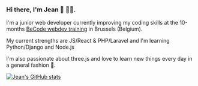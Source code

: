 ### Hi there, I'm Jean 👋 👨‍💻.

I'm a junior web developer currently improving my coding skills at the 10-months [BeCode webdev training](https://becode.org/learn/junior-web-developer/) in Brussels (Belgium).

My current strengths are JS/React & PHP/Laravel and I'm learning Python/Django and Node.js

I'm also passionate about three.js and love to learn new things every day in a general fashion 🤘.

[![Jean's GitHub stats](https://github-readme-stats.vercel.app/api?username=JeanFabry&count_private=true&show_icons=true&icon_color=388afc&bg_color=ffffff&title_color=388afc&text_color=#757575)](https://github.com/JeanFabry)
